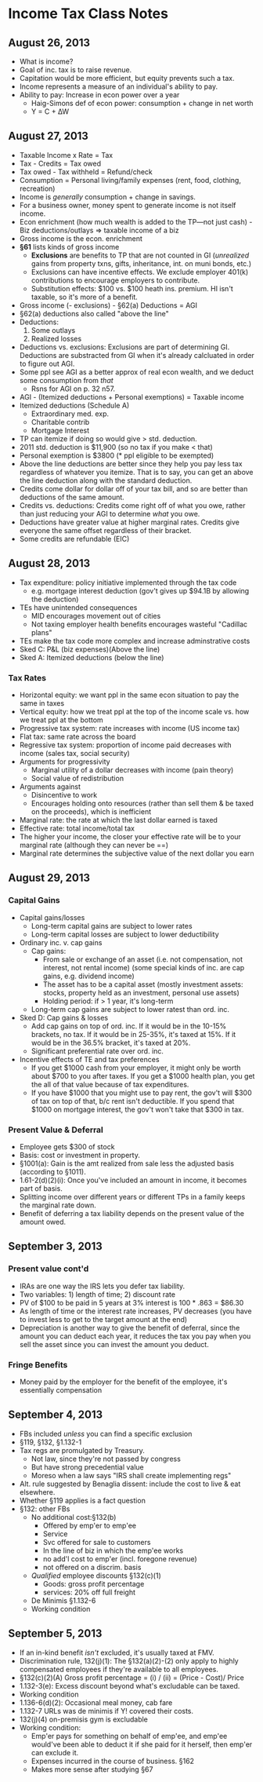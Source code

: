 # Income Tax Class Notes
## August 26, 2013
* What is income?
* Goal of inc. tax is to raise revenue.
* Capitation would be more efficient, but equity prevents such a tax.
* Income represents a measure of an individual's ability to pay.
* Ability to pay: Increase in econ power over a year
	* Haig-Simons def of econ power: consumption + change in net worth
	* Y = C + ∆W

## August 27, 2013
* Taxable Income x Rate = Tax
* Tax - Credits = Tax owed
* Tax owed - Tax withheld = Refund/check
* Consumption = Personal living/family expenses (rent, food, clothing, recreation)
* Income is *generally* consumption + change in savings.
* For a business owner, money spent to generate income is not itself income.
* Econ enrichment (how much wealth is added to the TP—not just cash) - Biz deductions/outlays => taxable income of a biz
* Gross income is the econ. enrichment
* **§61** lists kinds of gross income
	* **Exclusions** are benefits to TP that are not counted in GI (*unrealized* gains from property txns, gifts, inheritance, int. on muni bonds, etc.)
	* Exclusions can have incentive effects. We exclude employer 401(k) contributions to encourage employers to contribute.
	* Substitution effects: $100 vs. $100 heath ins. premium. HI isn't taxable, so it's more of a benefit.
* Gross income (- exclusions) - §62(a) Deductions = AGI
* §62(a) deductions also called "above the line"
* Deductions: 
	1. Some outlays
	2. Realized losses
* Deductions vs. exclusions: Exclusions are part of determining GI. Deductions are substracted from GI when it's already calcluated in order to figure out AGI.
* Some ppl see AGI as a better approx of real econ wealth, and we deduct some consumption from *that*
	* Rsns for AGI on p. 32 n57.
* AGI - (Itemized deductions + Personal exemptions) = Taxable income
* Itemized deductions (Schedule A)
	* Extraordinary med. exp.
	* Charitable contrib
	* Mortgage Interest
* TP can itemize if doing so would give > std. deduction.
* 2011 std. deduction is $11,900 (so no tax if you make < that)
* Personal exemption is $3800 (* ppl eligible to be exempted)
* Above the line deductions are better since they help you pay less tax regardless of whatever you itemize. That is to say, you can get an above the line deduction along with the standard deduction.
* Credits come dollar for dollar off of your tax bill, and so are better than deductions of the same amount.
* Credits vs. deductions: Credits come right off of what you owe, rather than just reducing your AGI to determine *what* you owe.
* Deductions have greater value at higher marginal rates. Credits give everyone the same offset regardless of their bracket.
* Some credits are refundable (EIC)

## August 28, 2013
* Tax expenditure: policy initiative implemented through the tax code
	* e.g. mortgage interest deduction (gov't gives up $94.1B by allowing the deduction)
* TEs have unintended consequences
	* MID encourages movement out of cities
	* Not taxing employer health benefits encourages wasteful "Cadillac plans"	
* TEs make the tax code more complex and increase adminstrative costs
* Sked C: P&L (biz expenses)(Above the line)
* Sked A: Itemized deductions  (below the line)

### Tax Rates
* Horizontal equity: we want ppl in the same econ situation to pay the same in taxes
* Vertical equity: how we treat ppl at the top of the income scale vs. how we treat ppl at the bottom
* Progressive tax system: rate increases with income (US income tax)
* Flat tax: same rate across the board
* Regressive tax system: proportion of income paid decreases with income (sales tax, social security)
* Arguments for progressivity
	* Marginal utility of a dollar decreases with income (pain theory)
	* Social value of redistribution
* Arguments against
	* Disincentive to work
	* Encourages holding onto resources (rather than sell them & be taxed on the proceeds), which is inefficient
* Marginal rate: the rate at which the last dollar earned is taxed
* Effective rate: total income/total tax 
* The higher your income, the closer your effective rate will be to your marginal rate (although they can never be ==)
* Marginal rate determines the subjective value of the next dollar you earn 

## August 29, 2013
### Capital Gains
* Capital gains/losses
	* Long-term capital gains are subject to lower rates
	* Long-term capital losses are subject to lower deductibility
* Ordinary inc. v. cap gains
	* Cap gains:
		* From sale or exchange of an asset (i.e. not compensation, not interest, not rental income) (some special kinds of inc. are cap gains, e.g. dividend income)
		* The asset has to be a capital asset (mostly investment assets: stocks, property held as an investment, personal use assets)
		* Holding period: if > 1 year, it's long-term
	* Long-term cap gains are subject to lower ratest than ord. inc.
* Sked D: Cap gains & losses
	* Add cap gains on top of ord. inc. If it would be in the 10-15% brackets, no tax. If it would be in 25-35%, it's taxed at 15%. If it would be in the 36.5% bracket, it's taxed at 20%.
	* Significant preferential rate over ord. inc.
* Incentive effects of TE and tax preferences
	* If you get $1000 cash from your employer, it might only be worth about $700 to you after taxes. If you get a $1000 health plan, you get the all of that value because of tax expenditures.
	* If you have $1000 that you might use to pay rent, the gov't will $300 of tax on top of that, b/c rent isn't deductible. If you spend that $1000 on mortgage interest, the gov't won't take that $300 in tax.

### Present Value & Deferral
* Employee gets $300 of stock
* Basis: cost or investment in property.
* §1001(a): Gain is the amt realized from sale less the adjusted basis (according to §1011).
* 1.61-2(d)(2)(i): Once you've included an amount in income, it becomes part of basis.
* Splitting income over different years or different TPs in a family keeps the marginal rate down.
* Benefit of deferring a tax liability depends on the present value of the amount owed.

## September 3, 2013
### Present value cont'd
* IRAs are one way the IRS lets you defer tax liability.
* Two variables: 1) length of time; 2) discount rate
* PV of $100 to be paid in 5 years at 3% interest is 100 * .863 = $86.30
* As length of time or the interest rate increases, PV decreases (you have to invest less to get to the target amount at the end)
* Depreciation is another way to give the benefit of deferral, since the amount you can deduct each year, it reduces the tax you pay when you sell the asset since you can invest the amount you deduct.

### Fringe Benefits
* Money paid by the employer for the benefit of the employee, it's essentially compensation

## September 4, 2013
* FBs included *unless* you can find a specific exclusion
* §119, §132, §1.132-1
* Tax regs are promulgated by Treasury.
	* Not law, since they're not passed by congress
	* But have strong precedential value
	* Moreso when a law says "IRS shall create implementing regs"
* Alt. rule suggested by Benaglia dissent: include the cost to live & eat elsewhere.
* Whether §119 applies is a fact question
* §132: other FBs
	* No additional cost:§132(b)
		* Offered by emp'er to emp'ee
		* Service
		* Svc offered for sale to customers
		* In the line of biz in which the emp'ee works
		* no add'l cost to emp'er (incl. foregone revenue)
		* not offered on a discrim. basis
	* *Qualified* employee discounts §132(c)(1)
		* Goods: gross profit percentage
		* services: 20% off full freight
	* De Minimis §1.132-6
	* Working condition

## September 5, 2013
* If an in-kind benefit *isn't* excluded, it's usually taxed at FMV.
* Discrimination rule, 132(j)(1): The §132(a)(2)-(2) only apply to highly compensated employees if they're available to all employees.
* §132(c)(2)(A) Gross profit percentage = (i) / (ii) = (Price - Cost)/ Price
* 1.132-3(e): Excess discount beyond what's excludable can be taxed.
* Working condition
* 1.136-6(d)(2): Occasional meal money, cab fare
* 1.132-7 URLs was de minimis if Y! covered their costs.
* 132(j)(4) on-premisis gym is excludable
* Working condition:
	* Emp'er pays for something on behalf of emp'ee, and emp'ee would've been able to deduct it if she paid for it herself, then emp'er can exclude it.
	* Expenses incurred in the course of business. §162
	* Makes more sense after studying §67